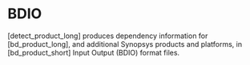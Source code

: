 # BDIO 

[detect_product_long] produces dependency information for [bd_product_long], and additional Synopsys products and platforms, in [bd_product_short] Input Output (BDIO) format files. 
